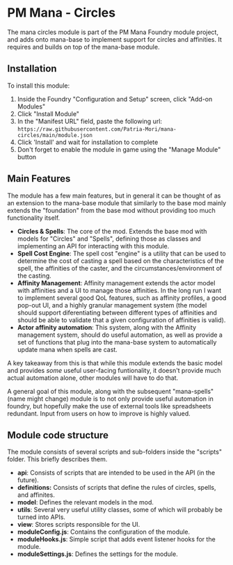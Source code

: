 # PM Mana - Circles

The mana circles module is part of the PM Mana Foundry module project, and adds onto mana-base to implement support for circles and affinities. It requires and builds on top of the mana-base module.

## Installation

To install this module:
1. Inside the Foundry "Configuration and Setup" screen, click "Add-on Modules"
2. Click "Install Module"
3. In the "Manifest URL" field, paste the following url:
`https://raw.githubusercontent.com/Patria-Mori/mana-circles/main/module.json`
4. Click 'Install' and wait for installation to complete
5. Don't forget to enable the module in game using the "Manage Module" button

## Main Features

The module has a few main features, but in general it can be thought of as an extension to the mana-base module that similarly to the base mod mainly extends the "foundation" from the base mod without providing too much functionality itself.

 - **Circles & Spells**: The core of the mod. Extends the base mod with models for "Circles" and "Spells", defining those as classes and implementing an API for interacting with this module.
 - **Spell Cost Engine**: The spell cost "engine" is a utility that can be used to determine the cost of casting a spell based on the characteristics of the spell, the affinities of the caster, and the circumstances/environment of the casting.
 - **Affinity Management**: Affinity management extends the actor model with affinities and a UI to manage those affinities. In the long run I want to implement several good QoL features, such as affinity profiles, a good pop-out UI, and a highly granular management system (the model should support diferentiating between different types of affinities and should be able to validate that a given configuration of affinities is valid). 
 - **Actor affinity automation**: This system, along with the Affinity management system, should do useful automation, as well as provide a set of functions that plug into the mana-base system to automatically update mana when spells are cast. 

A key takeaway from this is that while this module extends the basic model and provides *some* useful user-facing funtionality, it doesn't provide much actual automation alone, other modules will have to do that.

A general goal of this module, along with the subsequent "mana-spells" (name might change) module is to not only provide useful automation in foundry, but hopefully make the use of external tools like spreadsheets redundant. Input from users on how to improve is highly valued. 

## Module code structure

The module consists of several scripts and sub-folders inside the "scripts" folder. This briefly describes them.
 - **api**: Consists of scripts that are intended to be used in the API (in the future).
 - **definitions:** Consists of scripts that define the rules of circles, spells, and affinites.
 - **model**: Defines the relevant models in the mod.
 - **utils**: Several very useful utility classes, some of which will probably be turned into APIs.
- **view**: Stores scripts responsible for the UI.
- **moduleConfig.js**: Contains the configuration of the module.
- **moduleHooks.js**: Simple script that adds event listener hooks for the module.
- **moduleSettings.js**: Defines the settings for the module.